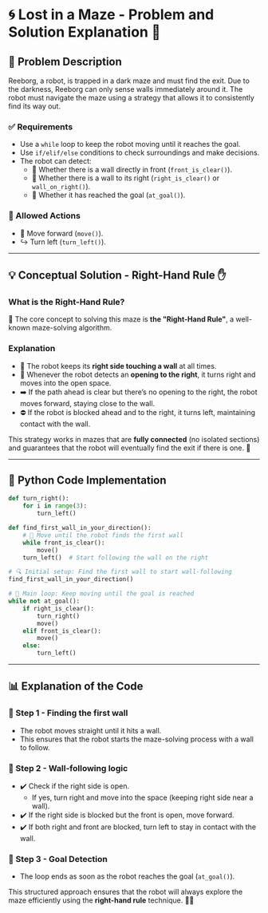 
# 🌀 Lost in a Maze - Problem and Solution Explanation 🧩

## 📖 Problem Description
Reeborg, a robot, is trapped in a dark maze and must find the exit. Due to the darkness, Reeborg can only sense walls immediately around it. The robot must navigate the maze using a strategy that allows it to consistently find its way out.

### ✅ Requirements
- Use a `while` loop to keep the robot moving until it reaches the goal.
- Use `if/elif/else` conditions to check surroundings and make decisions.
- The robot can detect:
    - 🧱 Whether there is a wall directly in front (`front_is_clear()`).
    - 🧱 Whether there is a wall to its right (`right_is_clear()` or `wall_on_right()`).
    - 🎯 Whether it has reached the goal (`at_goal()`).

### 🚀 Allowed Actions
- 🐾 Move forward (`move()`).
- ↪️ Turn left (`turn_left()`).

---

## 💡 Conceptual Solution - Right-Hand Rule ✋

### What is the Right-Hand Rule?
🧭 The core concept to solving this maze is **the "Right-Hand Rule"**, a well-known maze-solving algorithm.

### Explanation
- 🤖 The robot keeps its **right side touching a wall** at all times.
- 📐 Whenever the robot detects an **opening to the right**, it turns right and moves into the open space.
- ➡️ If the path ahead is clear but there’s no opening to the right, the robot moves forward, staying close to the wall.
- ⛔ If the robot is blocked ahead and to the right, it turns left, maintaining contact with the wall.

This strategy works in mazes that are **fully connected** (no isolated sections) and guarantees that the robot will eventually find the exit if there is one. 🏁

---

## 🐍 Python Code Implementation

```python
def turn_right():
    for i in range(3):
        turn_left()

def find_first_wall_in_your_direction():
    # 🚶 Move until the robot finds the first wall
    while front_is_clear():
        move()
    turn_left()  # Start following the wall on the right

# 🔍 Initial setup: Find the first wall to start wall-following
find_first_wall_in_your_direction()

# 🔄 Main loop: Keep moving until the goal is reached
while not at_goal():
    if right_is_clear():
        turn_right()
        move()
    elif front_is_clear():
        move()
    else:
        turn_left()
```

---

## 📊 Explanation of the Code

### 🧱 Step 1 - Finding the first wall
- The robot moves straight until it hits a wall.
- This ensures that the robot starts the maze-solving process with a wall to follow.

### 🧭 Step 2 - Wall-following logic
- ✔️ Check if the right side is open.
    - If yes, turn right and move into the space (keeping right side near a wall).
- ✔️ If the right side is blocked but the front is open, move forward.
- ✔️ If both right and front are blocked, turn left to stay in contact with the wall.

### 🎯 Step 3 - Goal Detection
- The loop ends as soon as the robot reaches the goal (`at_goal()`).

This structured approach ensures that the robot will always explore the maze efficiently using the **right-hand rule** technique. 🤖✅
